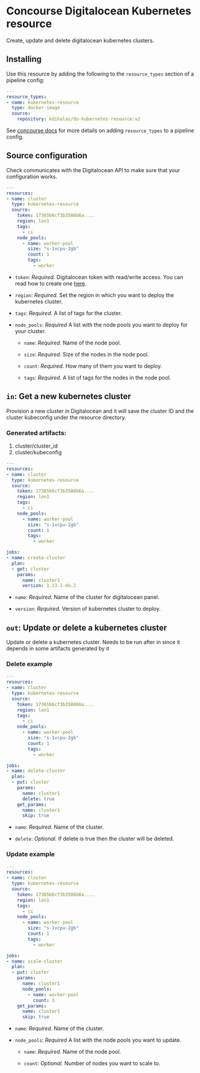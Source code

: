 # Concourse Digitalocean Kubernetes resource

Create, update and delete digitalocean kubernetes clusters.

## Installing

Use this resource by adding the following to
the `resource_types` section of a pipeline config:

```yaml
---
resource_types:
- name: kubernetes-resource
  type: docker-image
  source:
    repository: kdihalas/do-kubernetes-resource:v2
```

See [concourse docs](https://concourse-ci.org/resource-types.html) for more details
on adding `resource_types` to a pipeline config.

## Source configuration

Check communicates with the Digitalocean API to make sure that your configuration
works.

```yaml
---
resources:
- name: cluster
  type: kubernetes-resource
  source:
    token: 17365b6cf3b3586b6a....
    region: lon1
    tags:
      - ci
    node_pools:
      - name: worker-pool
        size: "s-1vcpu-2gb"
        count: 1
        tags:
          - worker
```

* `token`: *Required.* Digitalocean token with read/write access. You can read
  how to create one [here](https://www.digitalocean.com/docs/api/create-personal-access-token/).

* `region`: *Required.* Set the region in which you want to deploy the kubernetes cluster.

* `tags`: *Required.* A list of tags for the cluster.

* `node_pools`: *Required* A list with the node pools you want to deploy for your cluster.

  * `name`: *Required.* Name of the node pool.

  * `size`: *Required.* Size of the nodes in the node pool.

  * `count`: *Required.* How many of them you want to deploy.

  * `tags`: *Required.* A list of tags for the nodes in the node pool.

## `in`: Get a new kubernetes cluster

Provision a new cluster in Digitalocean and it will save the
cluster ID and the cluster kubeconfig under the resource directory.

### Generated artifacts:
1. cluster/cluster_id
2. cluster/kubeconfig

```yaml
---
resources:
- name: cluster
  type: kubernetes-resource
  source:
    token: 17365b6cf3b3586b6a....
    region: lon1
    tags:
      - ci
    node_pools:
      - name: worker-pool
        size: "s-1vcpu-2gb"
        count: 1
        tags:
          - worker

jobs:
- name: create-cluster
  plan:
  - get: cluster
    params:
      name: cluster1
      version: 1.13.1-do.2
```

* `name`: *Required.* Name of the cluster for digitalocean panel.

* `version`: *Required.* Version of kubernetes cluster to deploy.


## `out`: Update or delete a kubernetes cluster

Update or delete a kubernetes cluster. Needs to be run after in since it depends
in some artifacts generated by it


### Delete example
```yaml
---
resources:
- name: cluster
  type: kubernetes-resource
  source:
    token: 17365b6cf3b3586b6a....
    region: lon1
    tags:
      - ci
    node_pools:
      - name: worker-pool
        size: "s-1vcpu-2gb"
        count: 1
        tags:
          - worker

jobs:
- name: delete-cluster
  plan:
  - put: cluster
    params:
      name: cluster1
      delete: true
    get_params:
      name: cluster1
      skip: true
```
* `name`: *Required.* Name of the cluster.

* `delete`: *Optional.* If delete is true then the cluster will be deleted.

### Update example
```yaml
---
resources:
- name: cluster
  type: kubernetes-resource
  source:
    token: 17365b6cf3b3586b6a....
    region: lon1
    tags:
      - ci
    node_pools:
      - name: worker-pool
        size: "s-1vcpu-2gb"
        count: 1
        tags:
          - worker

jobs:
- name: scale-cluster
  plan:
  - put: cluster
    params:
      name: cluster1
      node_pools:
        - name: worker-pool
          count: 3
    get_params:
      name: cluster1
      skip: true
```
* `name`: *Required.* Name of the cluster.

* `node_pools`: *Required* A list with the node pools you want to update.

  * `name`: *Required.* Name of the node pool.

  * `count`: *Optional.* Number of nodes you want to scale to.
